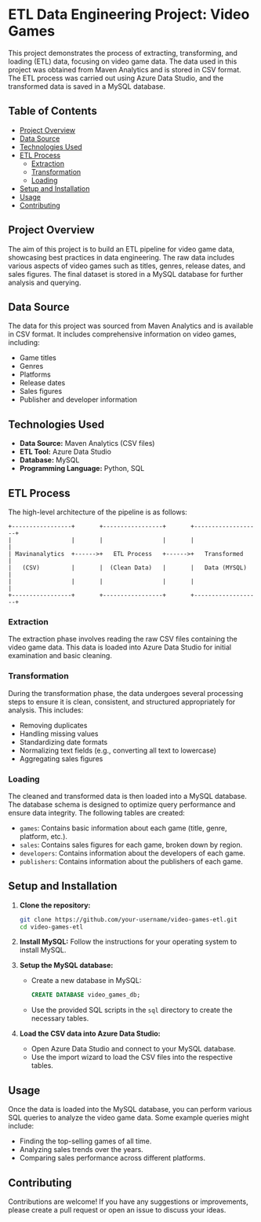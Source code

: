 # ETL Data Engineering Project: Video Games

This project demonstrates the process of extracting, transforming, and loading (ETL) data, focusing on video game data. The data used in this project was obtained from Maven Analytics and is stored in CSV format. The ETL process was carried out using Azure Data Studio, and the transformed data is saved in a MySQL database.

## Table of Contents

- [Project Overview](#project-overview)
- [Data Source](#data-source)
- [Technologies Used](#technologies-used)
- [ETL Process](#etl-process)
  - [Extraction](#extraction)
  - [Transformation](#transformation)
  - [Loading](#loading)
- [Setup and Installation](#setup-and-installation)
- [Usage](#usage)
- [Contributing](#contributing)

## Project Overview

The aim of this project is to build an ETL pipeline for video game data, showcasing best practices in data engineering. The raw data includes various aspects of video games such as titles, genres, release dates, and sales figures. The final dataset is stored in a MySQL database for further analysis and querying.

## Data Source

The data for this project was sourced from Maven Analytics and is available in CSV format. It includes comprehensive information on video games, including:

- Game titles
- Genres
- Platforms
- Release dates
- Sales figures
- Publisher and developer information

## Technologies Used

- **Data Source:** Maven Analytics (CSV files)
- **ETL Tool:** Azure Data Studio
- **Database:** MySQL
- **Programming Language:** Python, SQL

## ETL Process

The high-level architecture of the pipeline is as follows:

```
+-----------------+       +-----------------+       +-------------------+
|                 |       |                 |       |                   |
| Mavinanalytics  +------>+   ETL Process   +------>+   Transformed     |
|   (CSV)         |       |  (Clean Data)   |       |   Data (MYSQL)    |
|                 |       |                 |       |                   |
+-----------------+       +-----------------+       +-------------------+
```

### Extraction

The extraction phase involves reading the raw CSV files containing the video game data. This data is loaded into Azure Data Studio for initial examination and basic cleaning.

### Transformation

During the transformation phase, the data undergoes several processing steps to ensure it is clean, consistent, and structured appropriately for analysis. This includes:

- Removing duplicates
- Handling missing values
- Standardizing date formats
- Normalizing text fields (e.g., converting all text to lowercase)
- Aggregating sales figures

### Loading

The cleaned and transformed data is then loaded into a MySQL database. The database schema is designed to optimize query performance and ensure data integrity. The following tables are created:

- `games`: Contains basic information about each game (title, genre, platform, etc.).
- `sales`: Contains sales figures for each game, broken down by region.
- `developers`: Contains information about the developers of each game.
- `publishers`: Contains information about the publishers of each game.

## Setup and Installation

1. **Clone the repository:**
   ```bash
   git clone https://github.com/your-username/video-games-etl.git
   cd video-games-etl
   ```

2. **Install MySQL:**
   Follow the instructions for your operating system to install MySQL.

3. **Setup the MySQL database:**
   - Create a new database in MySQL:
     ```sql
     CREATE DATABASE video_games_db;
     ```
   - Use the provided SQL scripts in the `sql` directory to create the necessary tables.

4. **Load the CSV data into Azure Data Studio:**
   - Open Azure Data Studio and connect to your MySQL database.
   - Use the import wizard to load the CSV files into the respective tables.

## Usage

Once the data is loaded into the MySQL database, you can perform various SQL queries to analyze the video game data. Some example queries might include:

- Finding the top-selling games of all time.
- Analyzing sales trends over the years.
- Comparing sales performance across different platforms.

## Contributing

Contributions are welcome! If you have any suggestions or improvements, please create a pull request or open an issue to discuss your ideas.
